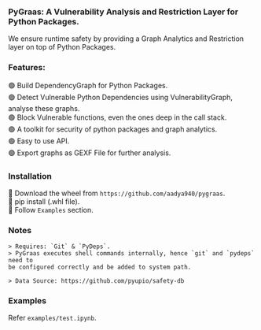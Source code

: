 ### PyGraas: A Vulnerability Analysis and Restriction Layer for Python Packages.

We ensure runtime safety by providing a Graph Analytics and
Restriction layer on top of Python Packages.

### Features:
🟢  Build DependencyGraph for Python Packages. <br>
🟢 Detect Vulnerable Python Dependencies using VulnerabilityGraph, analyse
these graphs. <br>
🟢 Block Vulnerable functions, even the ones deep in the call stack. <br>
🟢 A toolkit for security of python packages and graph analytics. <br>
🟢 Easy to use API. <br>
🟢 Export graphs as GEXF File for further analysis. <br>

### Installation
🔴 Download the wheel from `https://github.com/aadya940/pygraas`. <br>
🔴 pip install (.whl file). <br>
🔴 Follow `Examples` section. <br>

### Notes
```
> Requires: `Git` & `PyDeps`.
> PyGraas executes shell commands internally, hence `git` and `pydeps` need to 
be configured correctly and be added to system path. 

> Data Source: https://github.com/pyupio/safety-db
```

### Examples

Refer `examples/test.ipynb`.


